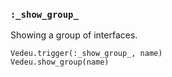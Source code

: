 ### `:_show_group_`

Showing a group of interfaces.

    Vedeu.trigger(:_show_group_, name)
    Vedeu.show_group(name)
